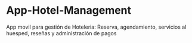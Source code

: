 # App-Hotel-Management
App movil para gestión de Hoteleria: Reserva, agendamiento, servicios al huesped, reseñas y administración de pagos

